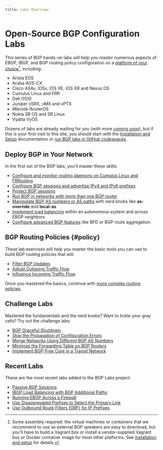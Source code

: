 ```yaml
---
title: Labs Overview
---
```

# Open-Source BGP Configuration Labs

This series of BGP hands-on labs will help you master numerous aspects of EBGP, IBGP, and BGP routing policy configuration on a [platform of your choice](https://netlab.tools/platforms/#platform-routing-support)[^PC], including:

* Arista EOS
* Aruba AOS-CX
* Cisco ASAv, IOSv, IOS XE, IOS XR and Nexus OS
* Cumulus Linux and FRR
* Dell OS10
* Juniper vSRX, vMX and vPTX
* Mikrotik RouterOS
* Nokia SR OS and SR Linux
* Vyatta VyOS

[^PC]: Some assembly required: the virtual machines or containers that we recommend to use as external BGP speakers are easy to download, but you'll have to build a Vagrant box or install a vendor-supplied Vagrant box or Docker container image for most other platforms. See [installation and setup](1-setup.md) for details.

Dozens of labs are already waiting for you (with more [coming soon](3-upcoming.md)), but if this is your first visit to this site, you should start with the [Installation and Setup](1-setup.md) documentation or [run BGP labs in GitHub codespaces](4-codespaces.md).

## Deploy BGP in Your Network

In the first set of the BGP labs, you'll master these skills:

* [Configure and monitor routing daemons on Cumulus Linux and FRRouting](basic/0-frrouting.md)
* [Configure BGP sessions and advertise IPv4 and IPv6 prefixes](basic/index.md#simple)
* [Protect BGP sessions](basic/index.md#protect)
* [Run BGP in networks with more than one BGP router](basic/index.md#ibgp)
* [Manipulate BGP AS numbers or AS paths](basic/index.md#aspath) with nerd knobs like **as-override** and **local-as**
* [Implement load balancing](basic/index.md#lb) within an autonomous system and across EBGP neighbors
* [Configure advanced BGP features](basic/index.md#advanced) like BFD or BGP route aggregation.

## BGP Routing Policies {#policy}

These lab exercises will help you master the basic tools you can use to build BGP routing policies that will:

* [Filter BGP Updates](policy/index.md#filter)
* [Adjust Outgoing Traffic Flow](policy/index.md#egress)
* [Influence Incoming Traffic Flow](policy/index.md#ingress)

Once you mastered the basics, continue with [more complex routing policies](policy/index.md#complex).

## Challenge Labs

Mastered the fundamentals and the nerd knobs? Want to tickle your gray cells? Try out the challenge labs:

* [BGP Graceful Shutdown](challenge/03-graceful-shutdown.md)
* [Stop the Propagation of Configuration Errors](challenge/04-block-fat-fingers.md)
* [Merge Networks Using Different BGP AS Numbers](challenge/20-merge-as.md)
* [Minimize the Forwarding Table on BGP Routers](challenge/30-reduce-fib.md)
* [Implement BGP-Free Core in a Transit Network](challenge/40-mpls-core.md)

## Recent Labs

These are the most recent labs added to the BGP Labs project:

* [Passive BGP Sessions](session/8-passive.md)
* [IBGP Load Balancing with BGP Additional Paths](lb/4-ibgp-add-path.md)
* [Running EBGP Across a Firewall](basic/e-ebgp-multihop.md)
* [Use Disaggregated Prefixes to Select the Primary Link](policy/b-disaggregate.md)<!--adv-->
* [Use Outbound Route Filters (ORF) for IP Prefixes](policy/f-orf.md)<!--adv-->
